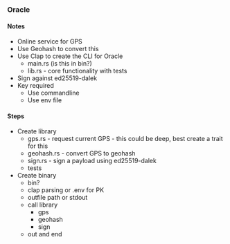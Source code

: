 ### Oracle

#### Notes
- Online service for GPS 
- Use Geohash to convert this
- Use Clap to create the CLI for Oracle
    - main.rs (is this in bin?)
    - lib.rs - core functionality with tests
- Sign against ed25519-dalek 
- Key required
    - Use commandline
    - Use env file


#### Steps
- Create library
    - gps.rs - request current GPS - this could be deep, best create a trait for this
    - geohash.rs - convert GPS to geohash
    - sign.rs - sign a payload using ed25519-dalek
    - tests
- Create binary
    - bin?
    - clap parsing or .env for PK
    - outfile path or stdout
    - call library
        - gps
        - geohash
        - sign
    - out and end
    

